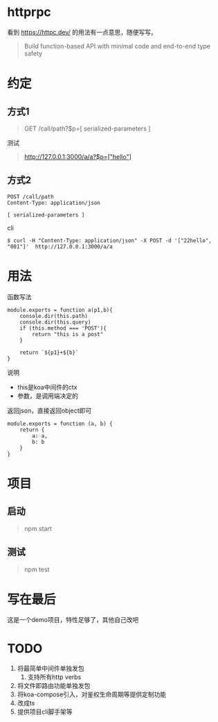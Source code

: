 # httprpc

看到 https://httpc.dev/ 的用法有一点意思，随便写写。

> Build function-based API with minimal code and end-to-end type safety

# 约定

## 方式1

> GET /call/path?$p=[ serialized-parameters ]

测试

> http://127.0.0.1:3000/a/a?$p=["hello"]

## 方式2

```
POST /call/path
Content-Type: application/json

[ serialized-parameters ]
```

cli 

```
$ curl -H "Content-Type: application/json" -X POST -d '["22hello", "001"]'  http://127.0.0.1:3000/a/a
```

# 用法

函数写法

```
module.exports = function a(p1,b){
    console.dir(this.path)
    console.dir(this.query)
    if (this.method === 'POST'){
        return "this is a post"
    }
    
    return `${p1}+${b}`
}
```

说明

- this是koa中间件的ctx
- 参数，是调用端决定的

返回json，直接返回object即可

```
module.exports = function (a, b) {
    return {
        a: a,
        b: b
    }
}
```

# 项目

## 启动

> npm start

## 测试

> npm test

# 写在最后

这是一个demo项目，特性足够了，其他自己改吧

# TODO

1. 将最简单中间件单独发包
    1. 支持所有http verbs
1. 将文件即路由功能单独发包
1. 将koa-compose引入，对鉴权生命周期等提供定制功能
1. 改成ts
1. 提供项目cli脚手架等